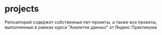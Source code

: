 # projects
Репозиторий содержит собственные пет-проекты, а также все проекты, выполненные в рамках курса "Аналитик данных" от Яндекс Практикума

